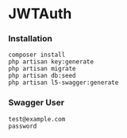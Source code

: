 
# JWTAuth

### Installation

```
composer install
php artisan key:generate
php artisan migrate
php artisan db:seed
php artisan l5-swagger:generate
```

### Swagger User
```
test@example.com
password
```
